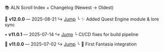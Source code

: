 📚 ALN Scroll Index + Changelog (Newest → Oldest)

👑 **v12.0.0** — 2025-08-21
  ↪ [Jump](https://discord.com/channels/123/456/789)
  └ ✨ Added Quest Engine module & lore sync

• **v11.0.1** — 2025-07-14
  ↪ [Jump](https://discord.com/channels/123/456/456)
  └ CI/CD fixes for build pipeline

👑 **v11.0.0** — 2025-07-02
  ↪ [Jump](https://discord.com/channels/123/456/123)
  └ 🚀 First Fantasia integration
